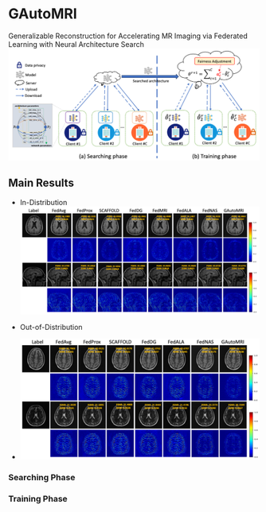 # GAutoMRI

Generalizable Reconstruction for Accelerating MR Imaging via Federated Learning with Neural Architecture Search
![image](/assets/GAutoMRI.png)

## Main Results

- In-Distribution
![image](/assets/In-Distribution.png)

- Out-of-Distribution
- ![image](/assets/Out-of-Distribution.png)

### Searching Phase

### Training Phase
